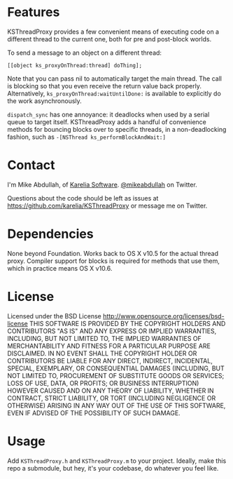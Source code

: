 Features
========

KSThreadProxy provides a few convenient means of executing code on a different thread to the current one, both for pre and post-block worlds.

To send a message to an object on a different thread:

    [[object ks_proxyOnThread:thread] doThing];

Note that you can pass nil to automatically target the main thread. The call is blocking so that you even receive the return value back properly. Alternatively, `ks_proxyOnThread:waitUntilDone:` is available to explicitly do the work asynchronously.

`dispatch_sync` has one annoyance: it deadlocks when used by a serial queue to target itself. KSThreadProxy adds a handful of convenience methods for bouncing blocks over to specific threads, in a non-deadlocking fashion, such as `-[NSThread ks_performBlockAndWait:]`

Contact
=======

I'm Mike Abdullah, of [Karelia Software](http://karelia.com). [@mikeabdullah](http://twitter.com/mikeabdullah) on Twitter.

Questions about the code should be left as issues at https://github.com/karelia/KSThreadProxy or message me on Twitter.

Dependencies
============

None beyond Foundation. Works back to OS X v10.5 for the actual thread proxy. Compiler support for blocks is required for methods that use them, which in practice means OS X v10.6.

License
=======

Licensed under the BSD License <http://www.opensource.org/licenses/bsd-license>
THIS SOFTWARE IS PROVIDED BY THE COPYRIGHT HOLDERS AND CONTRIBUTORS "AS IS" AND ANY
EXPRESS OR IMPLIED WARRANTIES, INCLUDING, BUT NOT LIMITED TO, THE IMPLIED WARRANTIES
OF MERCHANTABILITY AND FITNESS FOR A PARTICULAR PURPOSE ARE DISCLAIMED. IN NO EVENT
SHALL THE COPYRIGHT HOLDER OR CONTRIBUTORS BE LIABLE FOR ANY DIRECT, INDIRECT,
INCIDENTAL, SPECIAL, EXEMPLARY, OR CONSEQUENTIAL DAMAGES (INCLUDING, BUT NOT LIMITED
TO, PROCUREMENT OF SUBSTITUTE GOODS OR SERVICES; LOSS OF USE, DATA, OR PROFITS; OR
BUSINESS INTERRUPTION) HOWEVER CAUSED AND ON ANY THEORY OF LIABILITY, WHETHER IN CONTRACT,
STRICT LIABILITY, OR TORT (INCLUDING NEGLIGENCE OR OTHERWISE) ARISING IN ANY WAY OUT OF
THE USE OF THIS SOFTWARE, EVEN IF ADVISED OF THE POSSIBILITY OF SUCH DAMAGE.

Usage
=====

Add `KSThreadProxy.h` and `KSThreadProxy.m` to your project. Ideally, make this repo a submodule, but hey, it's your codebase, do whatever you feel like.
